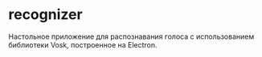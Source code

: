 # recognizer
Настольное приложение для распознавания голоса с использованием библиотеки Vosk, построенное на Electron.
